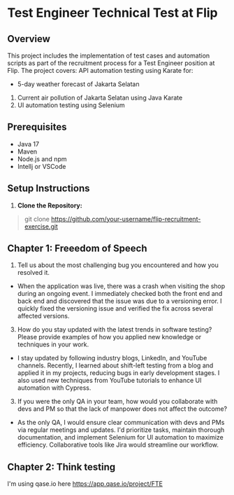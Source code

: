 # Test Engineer Technical Test at Flip
## Overview
This project includes the implementation of test cases and automation scripts as part of the recruitment process for a Test Engineer position at Flip. The project covers:
API automation testing using Karate for:
-  5-day weather forecast of Jakarta Selatan
1. Current air pollution of Jakarta Selatan using Java Karate
2. UI automation testing using Selenium

## Prerequisites
- Java 17
- Maven
- Node.js and npm
- Intellj or VSCode

## Setup Instructions
1. **Clone the Repository:**
> git clone https://github.com/your-username/flip-recruitment-exercise.git

## Chapter 1: Freeedom of Speech
1. Tell us about the most challenging bug you encountered and how you resolved it.

- When the application was live, there was a crash when visiting the shop during an ongoing event. I immediately checked both the front end and back end and discovered that the issue was due to a versioning error. I quickly fixed the versioning issue and verified the fix across several affected versions.

3. How do you stay updated with the latest trends in software testing? Please provide examples of how you applied new knowledge or techniques in your work.

- I stay updated by following industry blogs, LinkedIn, and YouTube channels. Recently, I learned about shift-left testing from a blog and applied it in my projects, reducing bugs in early development stages. I also used new techniques from YouTube tutorials to enhance UI automation with Cypress.


3. If you were the only QA in your team, how would you collaborate with devs and PM so that the lack of manpower does not affect the outcome?

- As the only QA, I would ensure clear communication with devs and PMs via regular meetings and updates. I'd prioritize tasks, maintain thorough documentation, and implement Selenium for UI automation to maximize efficiency. Collaborative tools like Jira would streamline our workflow.

 ## Chapter 2: Think testing
 I'm using qase.io here https://app.qase.io/project/FTE
